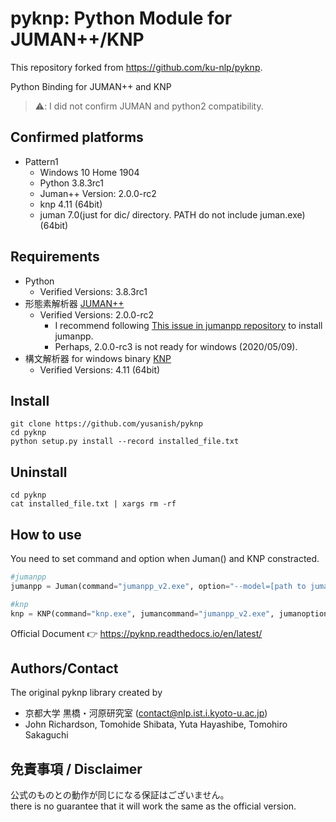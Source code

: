 # pyknp: Python Module for JUMAN++/KNP

This repository forked from https://github.com/ku-nlp/pyknp.

Python Binding for JUMAN++ and KNP

> ⚠️: I did not confirm JUMAN and python2 compatibility.

## Confirmed platforms

- Pattern1
    - Windows 10 Home 1904
    - Python 3.8.3rc1
    - Juman++ Version: 2.0.0-rc2
    - knp 4.11 (64bit)
    - juman 7.0(just for dic/ directory. PATH do not include juman.exe) (64bit)

## Requirements

- Python
    - Verified Versions: 3.8.3rc1
- 形態素解析器 [JUMAN++](http://nlp.ist.i.kyoto-u.ac.jp/index.php?JUMAN++)
    - Verified Versions: 2.0.0-rc2
        - I recommend following [This issue in jumanpp repository](https://github.com/ku-nlp/jumanpp/issues/91#issuecomment-395245900) to install jumanpp.
        - Perhaps, 2.0.0-rc3 is not ready for windows (2020/05/09).
- 構文解析器 for windows binary [KNP](http://nlp.ist.i.kyoto-u.ac.jp/index.php?KNP) 
    - Verified Versions: 4.11 (64bit)

## Install

```
git clone https://github.com/yusanish/pyknp
cd pyknp
python setup.py install --record installed_file.txt
```

## Uninstall

```
cd pyknp
cat installed_file.txt | xargs rm -rf
```

## How to use

You need to set command and option when Juman() and KNP constracted.

```python
#jumanpp
jumanpp = Juman(command="jumanpp_v2.exe", option="--model=[path to jumandic.jppmdl]")

#knp
knp = KNP(command="knp.exe", jumancommand="jumanpp_v2.exe", jumanoption="--model=[path to jumandic.jppmdl]")
```

Official Document 👉 https://pyknp.readthedocs.io/en/latest/

## Authors/Contact

The original pyknp library created by
- 京都大学 黒橋・河原研究室 (contact@nlp.ist.i.kyoto-u.ac.jp)
- John Richardson, Tomohide Shibata, Yuta Hayashibe, Tomohiro Sakaguchi

## 免責事項 / Disclaimer

公式のものとの動作が同じになる保証はございません。  
there is no guarantee that it will work the same as the official version.
